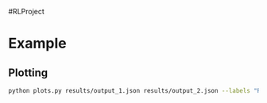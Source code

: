#RLProject


# Example

## Plotting

```bash
python plots.py results/output_1.json results/output_2.json --labels "REINFORCE" "Q-Learning" --plot e_length
```
